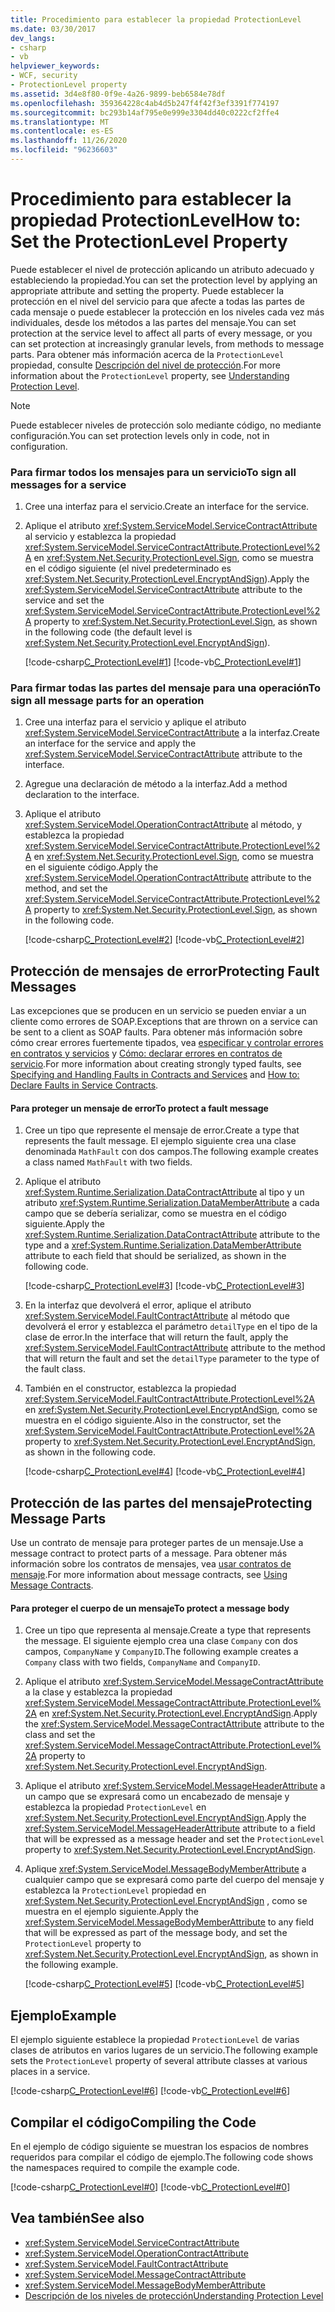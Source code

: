 ```yaml
---
title: Procedimiento para establecer la propiedad ProtectionLevel
ms.date: 03/30/2017
dev_langs:
- csharp
- vb
helpviewer_keywords:
- WCF, security
- ProtectionLevel property
ms.assetid: 3d4e8f80-0f9e-4a26-9899-beb6584e78df
ms.openlocfilehash: 359364228c4ab4d5b247f4f42f3ef3391f774197
ms.sourcegitcommit: bc293b14af795e0e999e3304dd40c0222cf2ffe4
ms.translationtype: MT
ms.contentlocale: es-ES
ms.lasthandoff: 11/26/2020
ms.locfileid: "96236603"
---
```

# <a name="how-to-set-the-protectionlevel-property"></a><span data-ttu-id="39b64-102">Procedimiento para establecer la propiedad ProtectionLevel</span><span class="sxs-lookup"><span data-stu-id="39b64-102">How to: Set the ProtectionLevel Property</span></span>

<span data-ttu-id="39b64-103">Puede establecer el nivel de protección aplicando un atributo adecuado y estableciendo la propiedad.</span><span class="sxs-lookup"><span data-stu-id="39b64-103">You can set the protection level by applying an appropriate attribute and setting the property.</span></span> <span data-ttu-id="39b64-104">Puede establecer la protección en el nivel del servicio para que afecte a todas las partes de cada mensaje o puede establecer la protección en los niveles cada vez más individuales, desde los métodos a las partes del mensaje.</span><span class="sxs-lookup"><span data-stu-id="39b64-104">You can set protection at the service level to affect all parts of every message, or you can set protection at increasingly granular levels, from methods to message parts.</span></span> <span data-ttu-id="39b64-105">Para obtener más información acerca de la `ProtectionLevel` propiedad, consulte [Descripción del nivel de protección](understanding-protection-level.md).</span><span class="sxs-lookup"><span data-stu-id="39b64-105">For more information about the `ProtectionLevel` property, see [Understanding Protection Level](understanding-protection-level.md).</span></span>  
  
> [!NOTE]
> <span data-ttu-id="39b64-106">Puede establecer niveles de protección solo mediante código, no mediante configuración.</span><span class="sxs-lookup"><span data-stu-id="39b64-106">You can set protection levels only in code, not in configuration.</span></span>  
  
### <a name="to-sign-all-messages-for-a-service"></a><span data-ttu-id="39b64-107">Para firmar todos los mensajes para un servicio</span><span class="sxs-lookup"><span data-stu-id="39b64-107">To sign all messages for a service</span></span>  
  
1. <span data-ttu-id="39b64-108">Cree una interfaz para el servicio.</span><span class="sxs-lookup"><span data-stu-id="39b64-108">Create an interface for the service.</span></span>  
  
2. <span data-ttu-id="39b64-109">Aplique el atributo <xref:System.ServiceModel.ServiceContractAttribute> al servicio y establezca la propiedad <xref:System.ServiceModel.ServiceContractAttribute.ProtectionLevel%2A> en <xref:System.Net.Security.ProtectionLevel.Sign>, como se muestra en el código siguiente (el nivel predeterminado es <xref:System.Net.Security.ProtectionLevel.EncryptAndSign>).</span><span class="sxs-lookup"><span data-stu-id="39b64-109">Apply the <xref:System.ServiceModel.ServiceContractAttribute> attribute to the service and set the <xref:System.ServiceModel.ServiceContractAttribute.ProtectionLevel%2A> property to <xref:System.Net.Security.ProtectionLevel.Sign>, as shown in the following code (the default level is <xref:System.Net.Security.ProtectionLevel.EncryptAndSign>).</span></span>  
  
     [!code-csharp[C_ProtectionLevel#1](../../../samples/snippets/csharp/VS_Snippets_CFX/c_protectionlevel/cs/source.cs#1)]
     [!code-vb[C_ProtectionLevel#1](../../../samples/snippets/visualbasic/VS_Snippets_CFX/c_protectionlevel/vb/source.vb#1)]  
  
### <a name="to-sign-all-message-parts-for-an-operation"></a><span data-ttu-id="39b64-110">Para firmar todas las partes del mensaje para una operación</span><span class="sxs-lookup"><span data-stu-id="39b64-110">To sign all message parts for an operation</span></span>  
  
1. <span data-ttu-id="39b64-111">Cree una interfaz para el servicio y aplique el atributo <xref:System.ServiceModel.ServiceContractAttribute> a la interfaz.</span><span class="sxs-lookup"><span data-stu-id="39b64-111">Create an interface for the service and apply the <xref:System.ServiceModel.ServiceContractAttribute> attribute to the interface.</span></span>  
  
2. <span data-ttu-id="39b64-112">Agregue una declaración de método a la interfaz.</span><span class="sxs-lookup"><span data-stu-id="39b64-112">Add a method declaration to the interface.</span></span>  
  
3. <span data-ttu-id="39b64-113">Aplique el atributo <xref:System.ServiceModel.OperationContractAttribute> al método, y establezca la propiedad <xref:System.ServiceModel.ServiceContractAttribute.ProtectionLevel%2A> en <xref:System.Net.Security.ProtectionLevel.Sign>, como se muestra en el siguiente código.</span><span class="sxs-lookup"><span data-stu-id="39b64-113">Apply the <xref:System.ServiceModel.OperationContractAttribute> attribute to the method, and set the <xref:System.ServiceModel.ServiceContractAttribute.ProtectionLevel%2A> property to <xref:System.Net.Security.ProtectionLevel.Sign>, as shown in the following code.</span></span>  
  
     [!code-csharp[C_ProtectionLevel#2](../../../samples/snippets/csharp/VS_Snippets_CFX/c_protectionlevel/cs/source.cs#2)]
     [!code-vb[C_ProtectionLevel#2](../../../samples/snippets/visualbasic/VS_Snippets_CFX/c_protectionlevel/vb/source.vb#2)]  
  
## <a name="protecting-fault-messages"></a><span data-ttu-id="39b64-114">Protección de mensajes de error</span><span class="sxs-lookup"><span data-stu-id="39b64-114">Protecting Fault Messages</span></span>  

 <span data-ttu-id="39b64-115">Las excepciones que se producen en un servicio se pueden enviar a un cliente como errores de SOAP.</span><span class="sxs-lookup"><span data-stu-id="39b64-115">Exceptions that are thrown on a service can be sent to a client as SOAP faults.</span></span> <span data-ttu-id="39b64-116">Para obtener más información sobre cómo crear errores fuertemente tipados, vea [especificar y controlar errores en contratos y servicios](specifying-and-handling-faults-in-contracts-and-services.md) y [Cómo: declarar errores en contratos de servicio](how-to-declare-faults-in-service-contracts.md).</span><span class="sxs-lookup"><span data-stu-id="39b64-116">For more information about creating strongly typed faults, see [Specifying and Handling Faults in Contracts and Services](specifying-and-handling-faults-in-contracts-and-services.md) and [How to: Declare Faults in Service Contracts](how-to-declare-faults-in-service-contracts.md).</span></span>  
  
#### <a name="to-protect-a-fault-message"></a><span data-ttu-id="39b64-117">Para proteger un mensaje de error</span><span class="sxs-lookup"><span data-stu-id="39b64-117">To protect a fault message</span></span>  
  
1. <span data-ttu-id="39b64-118">Cree un tipo que represente el mensaje de error.</span><span class="sxs-lookup"><span data-stu-id="39b64-118">Create a type that represents the fault message.</span></span> <span data-ttu-id="39b64-119">El ejemplo siguiente crea una clase denominada `MathFault` con dos campos.</span><span class="sxs-lookup"><span data-stu-id="39b64-119">The following example creates a class named `MathFault` with two fields.</span></span>  
  
2. <span data-ttu-id="39b64-120">Aplique el atributo <xref:System.Runtime.Serialization.DataContractAttribute> al tipo y un atributo <xref:System.Runtime.Serialization.DataMemberAttribute> a cada campo que se debería serializar, como se muestra en el código siguiente.</span><span class="sxs-lookup"><span data-stu-id="39b64-120">Apply the <xref:System.Runtime.Serialization.DataContractAttribute> attribute to the type and a <xref:System.Runtime.Serialization.DataMemberAttribute> attribute to each field that should be serialized, as shown in the following code.</span></span>  
  
     [!code-csharp[C_ProtectionLevel#3](../../../samples/snippets/csharp/VS_Snippets_CFX/c_protectionlevel/cs/source.cs#3)]
     [!code-vb[C_ProtectionLevel#3](../../../samples/snippets/visualbasic/VS_Snippets_CFX/c_protectionlevel/vb/source.vb#3)]  
  
3. <span data-ttu-id="39b64-121">En la interfaz que devolverá el error, aplique el atributo <xref:System.ServiceModel.FaultContractAttribute> al método que devolverá el error y establezca el parámetro `detailType` en el tipo de la clase de error.</span><span class="sxs-lookup"><span data-stu-id="39b64-121">In the interface that will return the fault, apply the <xref:System.ServiceModel.FaultContractAttribute> attribute to the method that will return the fault and set the `detailType` parameter to the type of the fault class.</span></span>  
  
4. <span data-ttu-id="39b64-122">También en el constructor, establezca la propiedad <xref:System.ServiceModel.FaultContractAttribute.ProtectionLevel%2A> en <xref:System.Net.Security.ProtectionLevel.EncryptAndSign>, como se muestra en el código siguiente.</span><span class="sxs-lookup"><span data-stu-id="39b64-122">Also in the constructor, set the <xref:System.ServiceModel.FaultContractAttribute.ProtectionLevel%2A> property to <xref:System.Net.Security.ProtectionLevel.EncryptAndSign>, as shown in the following code.</span></span>  
  
     [!code-csharp[C_ProtectionLevel#4](../../../samples/snippets/csharp/VS_Snippets_CFX/c_protectionlevel/cs/source.cs#4)]
     [!code-vb[C_ProtectionLevel#4](../../../samples/snippets/visualbasic/VS_Snippets_CFX/c_protectionlevel/vb/source.vb#4)]  
  
## <a name="protecting-message-parts"></a><span data-ttu-id="39b64-123">Protección de las partes del mensaje</span><span class="sxs-lookup"><span data-stu-id="39b64-123">Protecting Message Parts</span></span>  

 <span data-ttu-id="39b64-124">Use un contrato de mensaje para proteger partes de un mensaje.</span><span class="sxs-lookup"><span data-stu-id="39b64-124">Use a message contract to protect parts of a message.</span></span> <span data-ttu-id="39b64-125">Para obtener más información sobre los contratos de mensajes, vea [usar contratos de mensaje](./feature-details/using-message-contracts.md).</span><span class="sxs-lookup"><span data-stu-id="39b64-125">For more information about message contracts, see [Using Message Contracts](./feature-details/using-message-contracts.md).</span></span>  
  
#### <a name="to-protect-a-message-body"></a><span data-ttu-id="39b64-126">Para proteger el cuerpo de un mensaje</span><span class="sxs-lookup"><span data-stu-id="39b64-126">To protect a message body</span></span>  
  
1. <span data-ttu-id="39b64-127">Cree un tipo que representa al mensaje.</span><span class="sxs-lookup"><span data-stu-id="39b64-127">Create a type that represents the message.</span></span> <span data-ttu-id="39b64-128">El siguiente ejemplo crea una clase `Company` con dos campos, `CompanyName` y `CompanyID`.</span><span class="sxs-lookup"><span data-stu-id="39b64-128">The following example creates a `Company` class with two fields, `CompanyName` and `CompanyID`.</span></span>  
  
2. <span data-ttu-id="39b64-129">Aplique el atributo <xref:System.ServiceModel.MessageContractAttribute> a la clase y establezca la propiedad <xref:System.ServiceModel.MessageContractAttribute.ProtectionLevel%2A> en <xref:System.Net.Security.ProtectionLevel.EncryptAndSign>.</span><span class="sxs-lookup"><span data-stu-id="39b64-129">Apply the <xref:System.ServiceModel.MessageContractAttribute> attribute to the class and set the <xref:System.ServiceModel.MessageContractAttribute.ProtectionLevel%2A> property to <xref:System.Net.Security.ProtectionLevel.EncryptAndSign>.</span></span>  
  
3. <span data-ttu-id="39b64-130">Aplique el atributo <xref:System.ServiceModel.MessageHeaderAttribute> a un campo que se expresará como un encabezado de mensaje y establezca la propiedad `ProtectionLevel` en <xref:System.Net.Security.ProtectionLevel.EncryptAndSign>.</span><span class="sxs-lookup"><span data-stu-id="39b64-130">Apply the <xref:System.ServiceModel.MessageHeaderAttribute> attribute to a field that will be expressed as a message header and set the `ProtectionLevel` property to <xref:System.Net.Security.ProtectionLevel.EncryptAndSign>.</span></span>  
  
4. <span data-ttu-id="39b64-131">Aplique <xref:System.ServiceModel.MessageBodyMemberAttribute> a cualquier campo que se expresará como parte del cuerpo del mensaje y establezca la `ProtectionLevel` propiedad en <xref:System.Net.Security.ProtectionLevel.EncryptAndSign> , como se muestra en el ejemplo siguiente.</span><span class="sxs-lookup"><span data-stu-id="39b64-131">Apply the <xref:System.ServiceModel.MessageBodyMemberAttribute> to any field that will be expressed as part of the message body, and set the `ProtectionLevel` property to <xref:System.Net.Security.ProtectionLevel.EncryptAndSign>, as shown in the following example.</span></span>  
  
     [!code-csharp[C_ProtectionLevel#5](../../../samples/snippets/csharp/VS_Snippets_CFX/c_protectionlevel/cs/source.cs#5)]
     [!code-vb[C_ProtectionLevel#5](../../../samples/snippets/visualbasic/VS_Snippets_CFX/c_protectionlevel/vb/source.vb#5)]  
  
## <a name="example"></a><span data-ttu-id="39b64-132">Ejemplo</span><span class="sxs-lookup"><span data-stu-id="39b64-132">Example</span></span>  

 <span data-ttu-id="39b64-133">El ejemplo siguiente establece la propiedad `ProtectionLevel` de varias clases de atributos en varios lugares de un servicio.</span><span class="sxs-lookup"><span data-stu-id="39b64-133">The following example sets the `ProtectionLevel` property of several attribute classes at various places in a service.</span></span>  
  
 [!code-csharp[C_ProtectionLevel#6](../../../samples/snippets/csharp/VS_Snippets_CFX/c_protectionlevel/cs/source.cs#6)]
 [!code-vb[C_ProtectionLevel#6](../../../samples/snippets/visualbasic/VS_Snippets_CFX/c_protectionlevel/vb/source.vb#6)]  
  
## <a name="compiling-the-code"></a><span data-ttu-id="39b64-134">Compilar el código</span><span class="sxs-lookup"><span data-stu-id="39b64-134">Compiling the Code</span></span>  

 <span data-ttu-id="39b64-135">En el ejemplo de código siguiente se muestran los espacios de nombres requeridos para compilar el código de ejemplo.</span><span class="sxs-lookup"><span data-stu-id="39b64-135">The following code shows the namespaces required to compile the example code.</span></span>  
  
 [!code-csharp[C_ProtectionLevel#0](../../../samples/snippets/csharp/VS_Snippets_CFX/c_protectionlevel/cs/source.cs#0)]
 [!code-vb[C_ProtectionLevel#0](../../../samples/snippets/visualbasic/VS_Snippets_CFX/c_protectionlevel/vb/source.vb#0)]  
  
## <a name="see-also"></a><span data-ttu-id="39b64-136">Vea también</span><span class="sxs-lookup"><span data-stu-id="39b64-136">See also</span></span>

- <xref:System.ServiceModel.ServiceContractAttribute>
- <xref:System.ServiceModel.OperationContractAttribute>
- <xref:System.ServiceModel.FaultContractAttribute>
- <xref:System.ServiceModel.MessageContractAttribute>
- <xref:System.ServiceModel.MessageBodyMemberAttribute>
- [<span data-ttu-id="39b64-137">Descripción de los niveles de protección</span><span class="sxs-lookup"><span data-stu-id="39b64-137">Understanding Protection Level</span></span>](understanding-protection-level.md)
